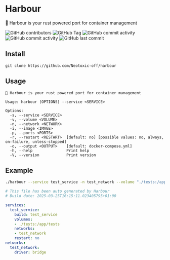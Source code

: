 # Harbour
🛟 Harbour is your rust powered port for container management

![GitHub contributors](https://img.shields.io/github/contributors/Neotoxic-off/harbour)
![GitHub Tag](https://img.shields.io/github/v/tag/Neotoxic-off/harbour)
![GitHub commit activity](https://img.shields.io/github/commit-activity/w/Neotoxic-off/harbour)
![GitHub commit activity](https://img.shields.io/github/commit-activity/w/Neotoxic-off/harbour)
![GitHub last commit](https://img.shields.io/github/last-commit/Neotoxic-off/harbour)

## Install
```
git clone https://github.com/Neotoxic-off/harbour
```

## Usage
```
🛟 Harbour is your rust powered port for container management

Usage: harbour [OPTIONS] --service <SERVICE>

Options:
  -s, --service <SERVICE>  
  -v, --volume <VOLUME>    
  -n, --network <NETWORK>  
  -i, --image <IMAGE>      
  -p, --ports <PORTS>      
  -r, --restart <RESTART>  [default: no] [possible values: no, always, on-failure, unless-stopped]
  -o, --output <OUTPUT>    [default: docker-compose.yml]
  -h, --help               Print help
  -V, --version            Print version
```

## Example
```BASH
./harbour --service test_service -n test_network --volume "./tests:/app/tests"
```

```YAML
# This file has been auto generated by Harbour
# Build date: 2025-03-25T16:15:11.023405795+01:00

services:
  test_service:
    build: test_service
    volumes:
    - ./tests:/app/tests
    networks:
    - test_network
    restart: no
networks:
  test_network:
    driver: bridge
```

